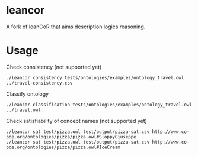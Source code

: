 leancor
=======
A fork of leanCoR that aims description logics reasoning.

Usage
=======
Check consistency (not supported yet)

```
./leancor consistency tests/ontologies/examples/ontology_travel.owl ../travel-consistency.csv
```

Classify ontology

```
./leancor classification tests/ontologies/examples/ontology_travel.owl ../travel.owl
```

Check satisfiability of concept names (not supported yet)

```
./leancor sat test/pizza.owl test/output/pizza-sat.csv http://www.co-ode.org/ontologies/pizza/pizza.owl#SloppyGiuseppe
./leancor sat test/pizza.owl test/output/pizza-sat.csv http://www.co-ode.org/ontologies/pizza/pizza.owl#IceCream
```
